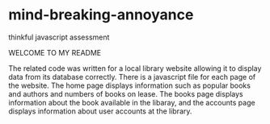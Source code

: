 # mind-breaking-annoyance
thinkful javascript assessment

WELCOME TO MY README

The related code was written for a local library website allowing it to display data from its database correctly.
There is a javascript file for each page of the website.
The home page displays information such as popular books and authors and numbers of books on lease.
The books page displays information about the book available in the libaray,
and the accounts page displays information about user accounts at the library.

